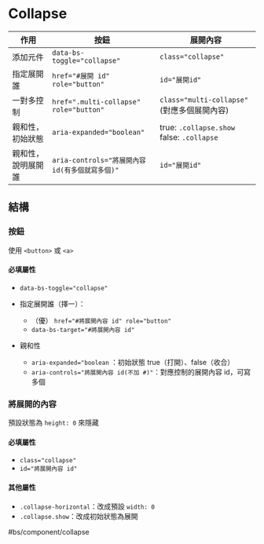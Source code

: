 # Collapse

| 作用               | 按鈕                                            | 展開內容                                   |
| ------------------ | ----------------------------------------------- | ------------------------------------------ |
| 添加元件           | `data-bs-toggle="collapse"`                     | `class="collapse"`                         |
| 指定展開誰         | `href="#展開 id" role="button"`                 | `id="展開id"`                              |
| 一對多控制         | `href=".multi-collapse"  role="button"`         | `class="multi-collapse"`(對應多個展開內容) |
| 親和性，初始狀態   | `aria-expanded="boolean"`                       | true: `.collapse.show` <br/> false: `.collapse` |
| 親和性，說明展開誰 | `aria-controls="將展開內容 id(有多個就寫多個)"` | `id="展開id"`                              |

## 結構
### 按鈕
使用 `<button>` 或 `<a>`

#### 必填屬性
- `data-bs-toggle="collapse"`
  
- 指定展開誰（擇一）：
	- （優） `href="#將展開內容 id" role="button"`
	- `data-bs-target="#將展開內容 id"` 

- 親和性
   - `aria-expanded="boolean` ：初始狀態 true（打開）、false（收合）
   - `aria-controls="將展開內容 id(不加 #)"`：對應控制的展開內容 id，可寫多個

### 將展開的內容
預設狀態為 `height: 0` 來隱藏

#### 必填屬性
- `class="collapse"`
- `id="將展開內容 id"`

#### 其他屬性
- `.collapse-horizontal`：改成預設 `width: 0`
- `.collapse.show`：改成初始狀態為展開




#bs/component/collapse